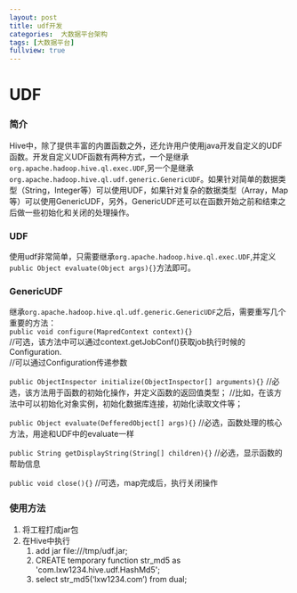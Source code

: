 ```yaml
---
layout: post
title: udf开发
categories:  大数据平台架构
tags: [大数据平台]
fullview: true
---
```


# UDF

### 简介
Hive中，除了提供丰富的内置函数之外，还允许用户使用java开发自定义的UDF函数。开发自定义UDF函数有两种方式，一个是继承`org.apache.hadoop.hive.ql.exec.UDF`,另一个是继承`org.apache.hadoop.hive.ql.udf.generic.GenericUDF`。如果针对简单的数据类型（String，Integer等）可以使用UDF，如果针对复杂的数据类型（Array，Map等）可以使用GenericUDF，另外，GenericUDF还可以在函数开始之前和结束之后做一些初始化和关闭的处理操作。

### UDF
使用udf非常简单，只需要继承`org.apache.hadoop.hive.ql.exec.UDF`,并定义`public Object evaluate(Object args){}`方法即可。

### GenericUDF
继承`org.apache.hadoop.hive.ql.udf.generic.GenericUDF`之后，需要重写几个重要的方法：<br>
`public void configure(MapredContext context){}`<br>
//可选，该方法中可以通过context.getJobConf()获取job执行时候的Configuration.  
//可以通过Configuration传递参数<br>

`public ObjectInspector initialize(ObjectInspector[] arguments){}`
//必选，该方法用于函数的初始化操作，并定义函数的返回值类型；
//比如，在该方法中可以初始化对象实例，初始化数据库连接，初始化读取文件等；

`public Object evaluate(DefferedObject[] args){}`
//必选，函数处理的核心方法，用途和UDF中的evaluate一样

`public String getDisplayString(String[] children){}`
//必选，显示函数的帮助信息

`public void close(){}`
//可选，map完成后，执行关闭操作          

### 使用方法

1. 将工程打成jar包
2. 在Hive中执行
    1. add jar file:///tmp/udf.jar;
    2. CREATE temporary function str_md5 as 'com.lxw1234.hive.udf.HashMd5';
    3. select str_md5(‘lxw1234.com’) from dual;
